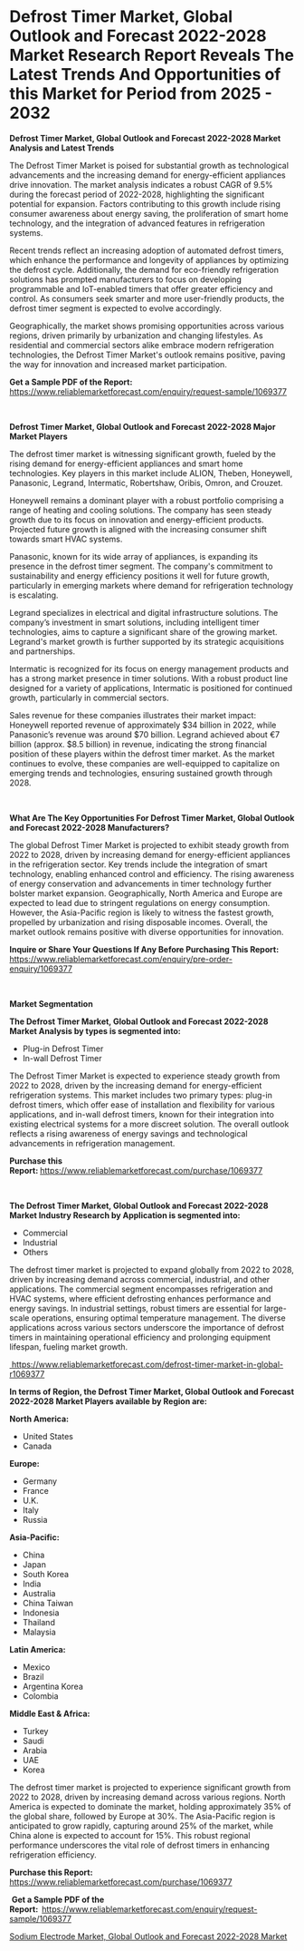 <p><h1>Defrost Timer Market, Global Outlook and Forecast 2022-2028 Market Research Report Reveals The Latest Trends And Opportunities of this Market for Period from 2025 - 2032</h1></p><p><strong>Defrost Timer Market, Global Outlook and Forecast 2022-2028 Market Analysis and Latest Trends</strong></p>
<p><p>The Defrost Timer Market is poised for substantial growth as technological advancements and the increasing demand for energy-efficient appliances drive innovation. The market analysis indicates a robust CAGR of 9.5% during the forecast period of 2022-2028, highlighting the significant potential for expansion. Factors contributing to this growth include rising consumer awareness about energy saving, the proliferation of smart home technology, and the integration of advanced features in refrigeration systems.</p><p>Recent trends reflect an increasing adoption of automated defrost timers, which enhance the performance and longevity of appliances by optimizing the defrost cycle. Additionally, the demand for eco-friendly refrigeration solutions has prompted manufacturers to focus on developing programmable and IoT-enabled timers that offer greater efficiency and control. As consumers seek smarter and more user-friendly products, the defrost timer segment is expected to evolve accordingly.</p><p>Geographically, the market shows promising opportunities across various regions, driven primarily by urbanization and changing lifestyles. As residential and commercial sectors alike embrace modern refrigeration technologies, the Defrost Timer Market's outlook remains positive, paving the way for innovation and increased market participation.</p></p>
<p><strong>Get a Sample PDF of the Report:&nbsp;</strong> <a href="https://www.reliablemarketforecast.com/enquiry/request-sample/1069377?utm_campaign=3327&utm_medium=2&utm_source=Github&utm_content=ia&utm_term=21032025&utm_id=defrost-timer-market-global-outlook-and-forecast-2022-2028">https://www.reliablemarketforecast.com/enquiry/request-sample/1069377</a></p>
<p>&nbsp;</p>
<p><strong>Defrost Timer Market, Global Outlook and Forecast 2022-2028 Major Market Players</strong></p>
<p><p>The defrost timer market is witnessing significant growth, fueled by the rising demand for energy-efficient appliances and smart home technologies. Key players in this market include ALION, Theben, Honeywell, Panasonic, Legrand, Intermatic, Robertshaw, Oribis, Omron, and Crouzet.</p><p>Honeywell remains a dominant player with a robust portfolio comprising a range of heating and cooling solutions. The company has seen steady growth due to its focus on innovation and energy-efficient products. Projected future growth is aligned with the increasing consumer shift towards smart HVAC systems.</p><p>Panasonic, known for its wide array of appliances, is expanding its presence in the defrost timer segment. The company's commitment to sustainability and energy efficiency positions it well for future growth, particularly in emerging markets where demand for refrigeration technology is escalating.</p><p>Legrand specializes in electrical and digital infrastructure solutions. The company’s investment in smart solutions, including intelligent timer technologies, aims to capture a significant share of the growing market. Legrand's market growth is further supported by its strategic acquisitions and partnerships.</p><p>Intermatic is recognized for its focus on energy management products and has a strong market presence in timer solutions. With a robust product line designed for a variety of applications, Intermatic is positioned for continued growth, particularly in commercial sectors.</p><p>Sales revenue for these companies illustrates their market impact: Honeywell reported revenue of approximately $34 billion in 2022, while Panasonic’s revenue was around $70 billion. Legrand achieved about €7 billion (approx. $8.5 billion) in revenue, indicating the strong financial position of these players within the defrost timer market. As the market continues to evolve, these companies are well-equipped to capitalize on emerging trends and technologies, ensuring sustained growth through 2028.</p></p>
<p>&nbsp;</p>
<p><strong>What Are The Key Opportunities For Defrost Timer Market, Global Outlook and Forecast 2022-2028 Manufacturers?</strong></p>
<p><p>The global Defrost Timer Market is projected to exhibit steady growth from 2022 to 2028, driven by increasing demand for energy-efficient appliances in the refrigeration sector. Key trends include the integration of smart technology, enabling enhanced control and efficiency. The rising awareness of energy conservation and advancements in timer technology further bolster market expansion. Geographically, North America and Europe are expected to lead due to stringent regulations on energy consumption. However, the Asia-Pacific region is likely to witness the fastest growth, propelled by urbanization and rising disposable incomes. Overall, the market outlook remains positive with diverse opportunities for innovation.</p></p>
<p><strong>Inquire or Share Your Questions If Any Before Purchasing This Report:</strong> <a href="https://www.reliablemarketforecast.com/enquiry/pre-order-enquiry/1069377?utm_campaign=3327&utm_medium=2&utm_source=Github&utm_content=ia&utm_term=21032025&utm_id=defrost-timer-market-global-outlook-and-forecast-2022-2028">https://www.reliablemarketforecast.com/enquiry/pre-order-enquiry/1069377</a></p>
<p>&nbsp;</p>
<p><strong>Market Segmentation</strong></p>
<p><strong>The Defrost Timer Market, Global Outlook and Forecast 2022-2028 Market Analysis by types is segmented into:</strong></p>
<p><ul><li>Plug-in Defrost Timer</li><li>In-wall Defrost Timer</li></ul></p>
<p><p>The Defrost Timer Market is expected to experience steady growth from 2022 to 2028, driven by the increasing demand for energy-efficient refrigeration systems. This market includes two primary types: plug-in defrost timers, which offer ease of installation and flexibility for various applications, and in-wall defrost timers, known for their integration into existing electrical systems for a more discreet solution. The overall outlook reflects a rising awareness of energy savings and technological advancements in refrigeration management.</p></p>
<p><strong>Purchase this Report:&nbsp;</strong><a href="https://www.reliablemarketforecast.com/purchase/1069377?utm_campaign=3327&utm_medium=2&utm_source=Github&utm_content=ia&utm_term=21032025&utm_id=defrost-timer-market-global-outlook-and-forecast-2022-2028">https://www.reliablemarketforecast.com/purchase/1069377</a></p>
<p>&nbsp;</p>
<p><strong>The Defrost Timer Market, Global Outlook and Forecast 2022-2028 Market Industry Research by Application is segmented into:</strong></p>
<p><ul><li>Commercial</li><li>Industrial</li><li>Others</li></ul></p>
<p><p>The defrost timer market is projected to expand globally from 2022 to 2028, driven by increasing demand across commercial, industrial, and other applications. The commercial segment encompasses refrigeration and HVAC systems, where efficient defrosting enhances performance and energy savings. In industrial settings, robust timers are essential for large-scale operations, ensuring optimal temperature management. The diverse applications across various sectors underscore the importance of defrost timers in maintaining operational efficiency and prolonging equipment lifespan, fueling market growth.</p></p>
<p><a href="https://www.reliablemarketforecast.com/defrost-timer-market-in-global-r1069377?utm_campaign=3327&utm_medium=2&utm_source=Github&utm_content=ia&utm_term=21032025&utm_id=defrost-timer-market-global-outlook-and-forecast-2022-2028">&nbsp;https://www.reliablemarketforecast.com/defrost-timer-market-in-global-r1069377</a></p>
<p><strong>In terms of Region, the Defrost Timer Market, Global Outlook and Forecast 2022-2028 Market Players available by Region are:</strong></p>
<p>
    <p> <strong> North America: </strong>
        <ul>
            <li>United States</li>
            <li>Canada</li>
        </ul>
        </p> 
    <p> <strong> Europe: </strong>
        <ul>
            <li>Germany</li>
            <li>France</li>
            <li>U.K.</li>
            <li>Italy</li>
            <li>Russia</li>
        </ul>
        </p> 
    <p> <strong> Asia-Pacific: </strong>
        <ul>
            <li>China</li>
            <li>Japan</li>
            <li>South Korea</li>
            <li>India</li>
            <li>Australia</li>
            <li>China Taiwan</li>
            <li>Indonesia</li>
            <li>Thailand</li>
            <li>Malaysia</li>
        </ul>
        </p> 
    <p> <strong> Latin America: </strong>
        <ul>
            <li>Mexico</li>
            <li>Brazil</li>
            <li>Argentina Korea</li>
            <li>Colombia</li>
        </ul>
        </p> 
    <p> <strong> Middle East & Africa: </strong>
        <ul>
            <li>Turkey</li>
            <li>Saudi</li>
            <li>Arabia</li>
            <li>UAE</li>
            <li>Korea</li>
        </ul>
    </p>
    </p>
<p><p>The defrost timer market is projected to experience significant growth from 2022 to 2028, driven by increasing demand across various regions. North America is expected to dominate the market, holding approximately 35% of the global share, followed by Europe at 30%. The Asia-Pacific region is anticipated to grow rapidly, capturing around 25% of the market, while China alone is expected to account for 15%. This robust regional performance underscores the vital role of defrost timers in enhancing refrigeration efficiency.</p></p>
<p><strong>Purchase this Report: </strong><a href="https://www.reliablemarketforecast.com/purchase/1069377?utm_campaign=3327&utm_medium=2&utm_source=Github&utm_content=ia&utm_term=21032025&utm_id=defrost-timer-market-global-outlook-and-forecast-2022-2028">https://www.reliablemarketforecast.com/purchase/1069377</a></p>
<p>&nbsp;<strong>Get a Sample PDF of the Report:&nbsp;&nbsp;</strong><a href="https://www.reliablemarketforecast.com/enquiry/request-sample/1069377?utm_campaign=3327&utm_medium=2&utm_source=Github&utm_content=ia&utm_term=21032025&utm_id=defrost-timer-market-global-outlook-and-forecast-2022-2028">https://www.reliablemarketforecast.com/enquiry/request-sample/1069377</a></p>
<p><strong></strong></p>
<p><p><a href="https://github.com/tafuaraasswn/Market-Research-Report-List-1/blob/main/sodium-electrode-market-global-outlook-and-forecast-2022-2028-market.md?utm_campaign=3327&utm_medium=2&utm_source=Github&utm_content=ia&utm_term=21032025&utm_id=defrost-timer-market-global-outlook-and-forecast-2022-2028">Sodium Electrode Market, Global Outlook and Forecast 2022-2028 Market</a></p></p>